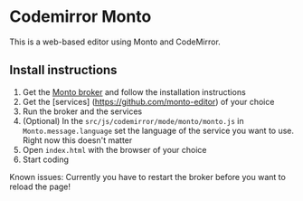 Codemirror Monto
================

This is a web-based editor using Monto and CodeMirror.

Install instructions
--------------------

1. Get the [Monto broker](https://github.com/monto-editor/broker)
   and follow the installation instructions
2. Get the [services] (https://github.com/monto-editor) of your choice
3. Run the broker and the services
4. (Optional) In the `src/js/codemirror/mode/monto/monto.js` in `Monto.message.language` set the language of the service you want to use. Right now this doesn't matter
5. Open `index.html` with the browser of your choice
6. Start coding

Known issues: Currently you have to restart the broker before you want to reload the page!